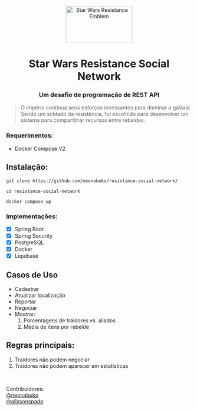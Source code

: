 <div align="center">
  <img src="https://github.com/neonabuko/resistance-social-network/assets/83613676/df0eaabc-10f3-4b5e-a09b-db7896bce003" alt="Star Wars Resistance Emblem" width="180" height="100">
  <h1>Star Wars Resistance Social Network</h1>
  <h3>Um desafio de programação de REST API</h3>
</div>

> O império continua seus esforços incessantes para dominar a galáxia. Sendo um soldado da resistência, fui escolhido para
> desenvolver um sistema para compartilhar recursos entre rebeldes.

### Requerimentos:
- Docker Compose V2

## Instalação:
```shell
git clone https://github.com/neonabuko/resistance-social-network/
    
cd resistance-social-network
    
docker compose up
```
### Implementações:
- [x] Spring Boot
- [x] Spring Security
- [x] PostgreSQL
- [x] Docker
- [x] Liquibase

## Casos de Uso
- Cadastrar
- Atualizar localização
- Reportar
- Negociar
- Mostrar:
    1. Porcentagens de traidores vs. aliados
    2. Média de itens por rebelde

## Regras principais:
1. Traidores não podem negociar
2. Traidores não podem aparecer em estatísticas

<div align="left">
    <footer>
        <br>
        <p>Contribuidores:
            <br>
            <a href="https://github.com/neonabuko/">@neonabuko</a>
            <br>
            <a href=https://github.com/alissonspada>@alissonspada</a>
        </p>
    </footer>
</div>
